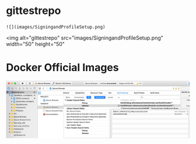 # gittestrepo


	![](images/SigningandProfileSetup.png)

<img alt="gittestrepo" src="images/SigningandProfileSetup.png" width="50" height="50"

# Docker Official Images

[![Build Status](https://github.com/bajayb4u/gittestrepo/blob/master/images/HeadersCustomSetup.png)](https://travis-ci.org/docker-library/official-images)
